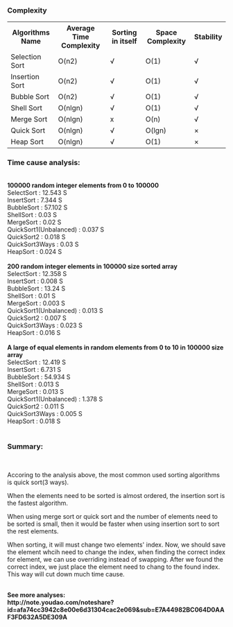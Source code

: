 <h3>Complexity</h3>
<table>
  <tr>
    <th>Algorithms Name</th>
    <th>Average Time Complexity</th>
    <th>Sorting in itself</th>
    <th>Space Complexity</th>
    <th>Stability</th>
  </tr>
  <tr>
    <td>Selection Sort</td>
    <td>O(n2)</td>
    <td>√</td>
    <td>O(1)</td>
    <td>√</td>
  </tr>
  <tr>
    <td>Insertion Sort</td>
    <td>O(n2)</td>
    <td>√</td>
    <td>O(1)</td>
    <td>√</td>
  </tr>
  <tr>
    <td>Bubble Sort</td>
    <td>O(n2)</td>
    <td>√</td>
    <td>O(1)</td>
    <td>√</td>
  </tr>
  <tr>
    <td>Shell Sort</td>
    <td>O(nlgn)</td>
    <td>√</td>
    <td>O(1)</td>
    <td>√</td>
  </tr>
  <tr>
    <td>Merge Sort</td>
    <td>O(nlgn)</td>
    <td>x</td>
    <td>O(n)</td>
    <td>√</td>
  </tr>
  <tr>
    <td>Quick Sort</td>
    <td>O(nlgn)</td>
    <td>√</td>
    <td>O(lgn)</td>
    <td>×</td>
  </tr>
  <tr>
    <td>Heap Sort</td>
    <td>O(nlgn)</td>
    <td>√</td>
    <td>O(1)</td>
    <td>×</td>
  </tr>
</table>

<h3>Time cause analysis:</h3><br/>
<strong>100000 random integer elements from 0 to 100000</strong><br/>
SelectSort : 12.543 S<br/>
InsertSort : 7.344 S<br/>
BubbleSort : 57.102 S<br/>
ShellSort : 0.03 S<br/>
MergeSort : 0.02 S<br/>
QuickSort1(Unbalanced) : 0.037 S<br/>
QuickSort2 : 0.018 S<br/>
QuickSort3Ways : 0.03 S<br/>
HeapSort : 0.024 S<br/>
<br/>
<strong>200 random integer elements in 100000 size sorted array</strong><br/>
SelectSort : 12.358 S<br/>
InsertSort : 0.008 S<br/>
BubbleSort : 13.24 S<br/>
ShellSort : 0.01 S<br/>
MergeSort : 0.003 S<br/>
QuickSort1(Unbalanced) : 0.013 S<br/>
QuickSort2 : 0.007 S<br/>
QuickSort3Ways : 0.023 S<br/>
HeapSort : 0.016 S<br/>
<br/>
<strong>A large of equal elements in random elements from 0 to 10 in 100000 size array</strong><br/>
SelectSort : 12.419 S<br/>
InsertSort : 6.731 S<br/>
BubbleSort : 54.934 S<br/>
ShellSort : 0.013 S<br/>
MergeSort : 0.013 S<br/>
QuickSort1(Unbalanced) : 1.378 S<br/>
QuickSort2 : 0.011 S<br/>
QuickSort3Ways : 0.005 S<br/>
HeapSort : 0.018 S<br/>
<br/>
<h3>Summary:</h3><br/>
<p>Accoring to the analysis above, the most common used sorting algorithms is quick sort(3 ways).</p>
<p>When the elements need to be sorted is almost ordered,  the insertion sort is the fastest algorithm.</p>
<p>When using merge sort or quick sort and the number of elements need to be sorted is small, then it would be faster when using insertion sort to sort the rest elements.</p>
<p>When sorting, it will must change two elements' index. Now, we should save the element whcih need to change the index, when finding the correct index for element, we can use overriding instead of swapping. After we found the correct index, we just place the element need to chang to the found index. This way will cut down much time cause.</p>
<br/>
<strong>
  See more analyses:<br/>
  http://note.youdao.com/noteshare?id=afa74cc3942c8e00e6d31304cac2e069&sub=E7A44982BC064D0AAF3FD632A5DE309A
</strong>
